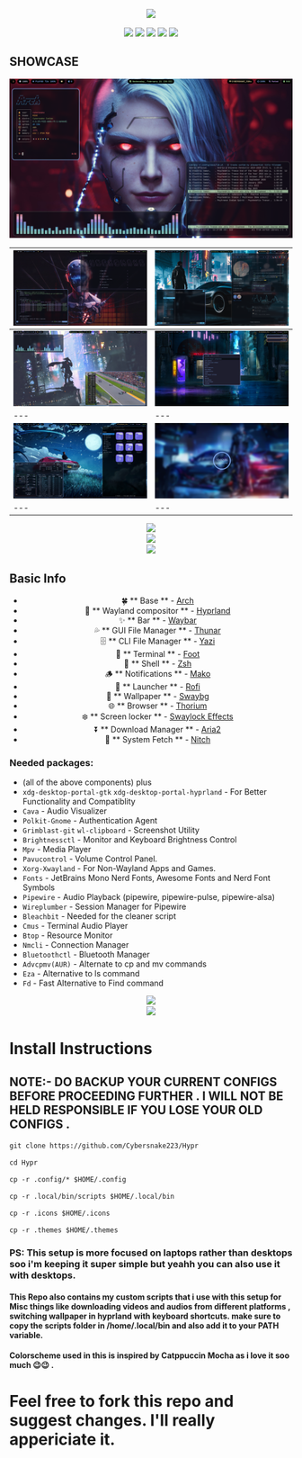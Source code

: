 <div align="center">
  <p></p>
  <p><b><i> <img src="https://readme-typing-svg.herokuapp.com?font=Righteous&size=70&duration=1500&pause=1500&color=A024F7&center=true&vCenter=true&random=false&width=500&height=100&lines=Vicious+Viper" > </i></b></p>
  <img src="https://img.shields.io/github/last-commit/Cybersnake223/Hypr?style=for-the-badge">
  <img src="https://img.shields.io/github/repo-size/Cybersnake223/Hypr?style=for-the-badge">
  <img src="https://img.shields.io/github/stars/Cybersnake223/Hypr?color=%23c4a7e7&style=for-the-badge">
  <img src="https://shields.io/maintenance/yes/2024?style=for-the-badge">
  <img src="https://shields.io/github/license/Cybersnake223/Hypr?style=for-the-badge">
</div>

## SHOWCASE

<p></p>

![1](assets/asset1.png)

| ![2](assets/asset2.png) | ![3](assets/asset3.png) |
|---|---|
| ![4](assets/asset4.png) | ![5](assets/asset5.png) |
|---|---|
| ![6](assets/asset6.png) | ![7](assets/asset7.png) |
|---|---|


<div align="center"><img src="https://raw.githubusercontent.com/catppuccin/catppuccin/main/assets/footers/gray0_ctp_on_line.png"></div>

<div align="center"><img src="https://user-images.githubusercontent.com/73097560/115834477-dbab4500-a447-11eb-908a-139a6edaec5c.gif"></div>
<div align="center"><img src="https://user-images.githubusercontent.com/73097560/115834477-dbab4500-a447-11eb-908a-139a6edaec5c.gif"></div>

## Basic Info 

<div align="center">
  <p> </p>

  
  - 🍀 ** Base ** - [Arch](https://archlinux.org/) 
  - 🌼 ** Wayland compositor ** - [Hyprland](https://hyprland.org/) 
  - ✨ ** Bar ** - [Waybar](https://github.com/Alexays/Waybar) 
  - 💦 ** GUI File Manager ** - [Thunar](https://gitlab.xfce.org/xfce/thunar) 
  - 🗄️ ** CLI File Manager ** - [Yazi](https://yazi-rs.github.io/docs/installation/) 
  - 🌷 ** Terminal ** - [Foot](https://github.com/DanteAlighierin/foot) 
  - 🍄 ** Shell ** - [Zsh](https://zsh.sourceforge.io/) 
  - 🪵 ** Notifications ** - [Mako](https://github.com/emersion/mako) 
  - 🌻 ** Launcher ** - [Rofi](https://github.com/lbonn/rofi) 
  - 🍁 ** Wallpaper ** - [Swaybg](https://codeberg.org/dnkl/wbg)
  - 🌐 ** Browser ** - [Thorium](https://thorium.rocks/) 
  - ❄️  ** Screen locker ** - [Swaylock Effects](https://github.com/DRAGONTOS/swaylock-effects) 
  - ⏬ ** Download Manager ** - [Aria2](https://github.com/aria2/aria2)
  - 🤖 ** System Fetch ** - [Nitch](https://github.com/ssleert/nitch)

</div>  


### Needed packages:

- (all of the above components) plus
- `xdg-desktop-portal-gtk` `xdg-desktop-portal-hyprland` - For Better Functionality and Compatiblity 
- `Cava` - Audio Visualizer 
- `Polkit-Gnome` - Authentication Agent
- `Grimblast-git` `wl-clipboard` - Screenshot Utility
- `Brightnessctl`  - Monitor and Keyboard Brightness Control 
- `Mpv` - Media Player
- `Pavucontrol` - Volume Control Panel. 
- `Xorg-Xwayland` - For Non-Wayland Apps and Games.
- `Fonts` - JetBrains Mono Nerd Fonts, Awesome Fonts and Nerd Font Symbols
- `Pipewire` - Audio Playback (pipewire, pipewire-pulse, pipewire-alsa)
- `Wireplumber` - Session Manager for Pipewire
- `Bleachbit` - Needed for the cleaner script
- `Cmus` - Terminal Audio Player
- `Btop` - Resource Monitor
- `Nmcli` - Connection Manager
- `Bluetoothctl` - Bluetooth Manager
- `Advcpmv(AUR)` - Alternate to cp and mv commands
- `Eza` - Alternative to ls command
- `Fd` - Fast Alternative to Find command


<div align="center"><img src="https://user-images.githubusercontent.com/73097560/115834477-dbab4500-a447-11eb-908a-139a6edaec5c.gif"></div>
<div align="center"><img src="https://user-images.githubusercontent.com/73097560/115834477-dbab4500-a447-11eb-908a-139a6edaec5c.gif"></div>


# Install Instructions

## NOTE:- DO BACKUP YOUR CURRENT CONFIGS BEFORE PROCEEDING FURTHER . I WILL NOT BE HELD RESPONSIBLE IF YOU LOSE YOUR OLD CONFIGS .



```
git clone https://github.com/Cybersnake223/Hypr
```

```
cd Hypr
```

```
cp -r .config/* $HOME/.config
```

```
cp -r .local/bin/scripts $HOME/.local/bin
```

```
cp -r .icons $HOME/.icons
```

```
cp -r .themes $HOME/.themes
```

### PS: This setup is more focused on laptops rather than desktops soo i'm keeping it super simple but yeahh you can also use it with desktops.    

#### This Repo also contains my custom scripts that i use with this setup for Misc things like downloading videos and audios from different platforms , switching wallpaper in hyprland with keyboard shortcuts. make sure to copy the scripts folder in /home/.local/bin and also add it to your PATH variable.

#### Colorscheme used in this is inspired by Catppuccin Mocha as i love it soo much 😉😉 .

# Feel free to fork this repo and suggest changes. I'll really appericiate it.  


<!-- <div align="center"> -->
<!--   <p></p> -->
<!--   <p><b><i> <img src="https://readme-typing-svg.herokuapp.com?font=Righteous+&weight=60&size=45&duration=1200&pause=700&center=true&vCenter=true&random=false&width=1200&height=150&lines=Working+on+Install+Script" > <p></p> -->
<!-- </div> -->
